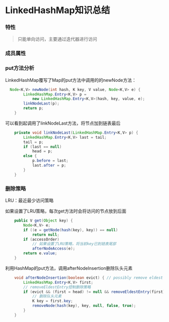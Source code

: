 # LinkedHashMap知识总结

### 特性
> 只能单向访问，主要通过迭代器进行访问

### 成员属性


### put方法分析
LinkedHashMap覆写了Map的put方法中调用的的newNode方法：
```java
  Node<K,V> newNode(int hash, K key, V value, Node<K,V> e) {
        LinkedHashMap.Entry<K,V> p =
            new LinkedHashMap.Entry<K,V>(hash, key, value, e);
        linkNodeLast(p);
        return p;
    }
```
可以看到起调用了linkNodeLast方法，将节点加到链表最后
```java
    private void linkNodeLast(LinkedHashMap.Entry<K,V> p) {
        LinkedHashMap.Entry<K,V> last = tail;
        tail = p;
        if (last == null)
            head = p;
        else {
            p.before = last;
            last.after = p;
        }
    }
```

### 删除策略
LRU：最近最少访问策略

如果设置了LRU策略，每次get方法时会将访问的节点放到后面
```java
    public V get(Object key) {
        Node<K,V> e;
        if ((e = getNode(hash(key), key)) == null)
            return null;
        if (accessOrder)
            // 如果设置了LRU策略，将当前key已到链表尾部
            afterNodeAccess(e);
        return e.value;
    }
```

利用HashMap的put方法，调用afterNodeInsertion删除队头元素
```java
    void afterNodeInsertion(boolean evict) { // possibly remove eldest
        LinkedHashMap.Entry<K,V> first;
        // removeEldestEntry控制删除策略
        if (evict && (first = head) != null && removeEldestEntry(first)) {
            // 删除队头元素
            K key = first.key;
            removeNode(hash(key), key, null, false, true);
        }
    }
```